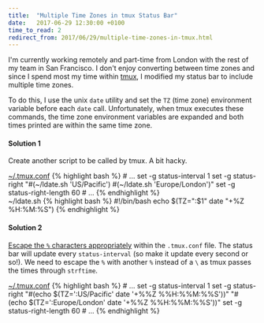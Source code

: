 ```yaml
---
title:  "Multiple Time Zones in tmux Status Bar"
date:   2017-06-29 12:30:00 +0100
time_to_read: 2
redirect_from: 2017/06/29/multiple-time-zones-in-tmux.html
---
```


I'm currently working remotely and part-time from London with the rest of my team in San Francisco. I don't enjoy converting between time zones and since I spend most my time within [tmux](https://github.com/tmux/tmux/wiki), I modified my status bar to include multiple time zones.

To do this, I use the unix `date` utility and set the `TZ` (time zone) environment variable before each `date` call. Unfortunately, when tmux executes these commands, the time zone environment variables are expanded and both times printed are within the same time zone.

#### Solution 1 ####

Create another script to be called by tmux. A bit hacky.

<div class="code-container">
<span class="code-file-name"><a href="https://github.com/mikeecb/dotfiles/blob/master/.tmux.conf">~/.tmux.conf</a></span>
{% highlight bash %}
# ...
set -g status-interval 1
set -g status-right "#(~/ldate.sh 'US/Pacific') #(~/ldate.sh 'Europe/London')"
set -g status-right-length 60
# ...
{% endhighlight %}
</div>

<div class="code-container">
<span class="code-file-name">~/ldate.sh</span>
{% highlight bash %}
#!/bin/bash
echo $(TZ=":$1" date "+%Z %H:%M:%S")
{% endhighlight %}
</div>

#### Solution 2 ####

[Escape the `%` characters appropriately](https://github.com/tmux/tmux/issues/988) within the `.tmux.conf` file. The status bar will update every `status-interval` (so make it update every second or so!). We need to escape the `%` with another `%` instead of a `\` as tmux passes the times through `strftime`.

<div class="code-container">
<span class="code-file-name"><a href="https://github.com/mikeecb/dotfiles/blob/master/.tmux.conf">~/.tmux.conf</a></span>
{% highlight bash %}
# ...
set -g status-interval 1
set -g status-right
  "#(echo $(TZ=':US/Pacific' date '+%%Z %%H:%%M:%%S'))"
  "#(echo $(TZ=':Europe/London' date '+%%Z %%H:%%M:%%S'))"
set -g status-right-length 60
# ...
{% endhighlight %}
</div>
